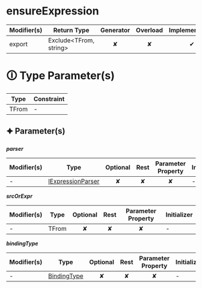 # ensureExpression

| Modifier(s)                            | Return Type                    | Generator                        | Overload                         | Implementation                        |
|----------------------------------------|--------------------------------|:--------------------------------:|:--------------------------------:|:-------------------------------------:|
| export | Exclude&lt;TFrom, string&gt; | ✘ | ✘  | ✔ |

# &#128712; Type Parameter(s)

| Type  | Constraint |
| ----- | ---------- |
| TFrom | -          |

## &#128966; Parameter(s)

_**parser**_

| Modifier(s)                              | Type                        | Optional                           | Rest                          | Parameter Property                          | Initializer                       |
|------------------------------------------|-----------------------------|:----------------------------------:|:-----------------------------:|:-------------------------------------------:|-----------------------------------|
| - | [IExpressionParser](https://hamedfathi.gitbook.io/aurelia-2-doc-api/runtime/binding/interface/expression-parser/iexpressionparser) | ✘  | ✘ | ✘ | - |

_**srcOrExpr**_

| Modifier(s)                              | Type                        | Optional                           | Rest                          | Parameter Property                          | Initializer                       |
|------------------------------------------|-----------------------------|:----------------------------------:|:-----------------------------:|:-------------------------------------------:|-----------------------------------|
| - | TFrom | ✘  | ✘ | ✘ | - |

_**bindingType**_

| Modifier(s)                              | Type                        | Optional                           | Rest                          | Parameter Property                          | Initializer                       |
|------------------------------------------|-----------------------------|:----------------------------------:|:-----------------------------:|:-------------------------------------------:|-----------------------------------|
| - | [BindingType](https://hamedfathi.gitbook.io/aurelia-2-doc-api/runtime/binding/enum/expression-parser/bindingtype) | ✘  | ✘ | ✘ | - |
